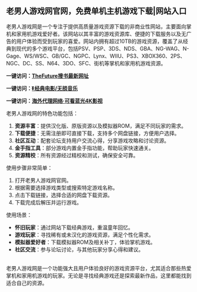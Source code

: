 <h2>老男人游戏网官网，免费单机主机游戏下载|网站入口</h2>
<p>老男人游戏网是一个专注于提供高质量游戏资源下载的非商业性网站，主要面向掌机和家用机游戏爱好者。该网站以其丰富的游戏资源库、便捷的下载服务以及无广告的用户体验而受到玩家的喜爱。网站内拥有超过10TB的游戏资源，覆盖了从经典到现代的多个游戏平台，包括PSV、PSP、3DS、NDS、GBA、NG-WAG、N-Gage、WS/WSC、GB/GC、NGPC、Lynx、WIIU、PS3、XBOX360、2PS、NGC、DC、SS、N64、3DO、SFC、街机等掌机和家用机游戏资源。</p>
<p><strong>一键访问：</strong><a href="https://www.ggonav.com/sites/4504.html " target="_blank"><strong>TheFuture搜书最新网址</strong></a></p>
<p><strong>一键访问：</strong><a href="https://pan.quark.cn/s/0db22432c259" target="_blank"><strong>⏬经典电影/无损音乐</strong></a></p>
<p><strong>一键访问：</strong><a href="http://ip.harmonylink.net/share/e82025" target="_blank"><strong>海外代理网络·可看蓝光4K影视</strong></a></p>
<p>老男人游戏网的特色功能包括：</p>
<ol>
  <li><strong>资源丰富</strong>：提供汉化版、原版资源以及模拟器ROM，满足不同玩家的需求。</li>
  <li><strong>下载便捷</strong>：无需注册即可直接下载，支持多个网盘链接，方便用户选择。</li>
  <li><strong>社区互动</strong>：配套论坛支持用户交流心得，分享游戏攻略和讨论资源。</li>
  <li><strong>金手指工具</strong>：部分游戏内置金手指功能，帮助玩家快速通关。</li>
  <li><strong>资源精校</strong>：所有资源经过精校和测试，确保安全可靠。</li>
</ol>
<p>使用步骤非常简单：</p>
<ol>
  <li>打开老男人游戏网官网。</li>
  <li>根据需要选择游戏类型或搜索特定游戏名称。</li>
  <li>点击下载链接，选择合适的网盘下载资源。</li>
  <li>下载完成后解压并运行游戏。</li>
</ol>
<p>使用场景：</p>
<ul>
  <li><strong>怀旧玩家</strong>：通过网站下载经典游戏，重温童年回忆。</li>
  <li><strong>游戏玩家</strong>：寻找稀有或未汉化的游戏资源，满足个性化需求。</li>
  <li><strong>模拟器爱好者</strong>：下载模拟器ROM及相关补丁，体验掌机游戏。</li>
  <li><strong>社区交流</strong>：参与论坛讨论，与其他玩家分享心得和建议。<br>&nbsp;</li>
</ul>
<p>老男人游戏网是一个功能强大且用户体验良好的游戏资源平台，尤其适合那些热爱掌机和家用机游戏的玩家。无论是寻找经典游戏还是探索最新作品，这里都能找到适合自己的资源。</p>
